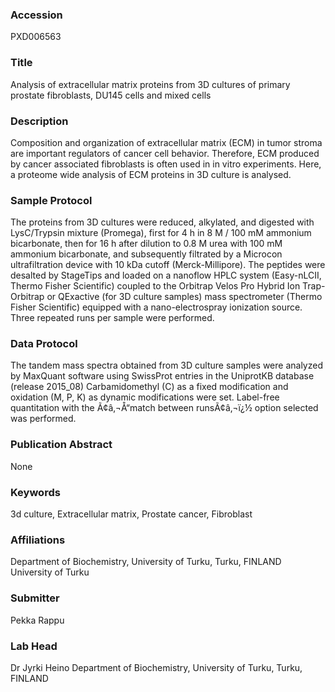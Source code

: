 ### Accession
PXD006563

### Title
Analysis of extracellular matrix proteins from 3D cultures of primary prostate fibroblasts, DU145 cells and mixed cells

### Description
Composition and organization of extracellular matrix (ECM) in tumor stroma are important regulators of cancer cell behavior. Therefore, ECM produced by cancer associated fibroblasts is often used in in vitro experiments. Here, a proteome wide analysis of ECM proteins in 3D culture is analysed.

### Sample Protocol
The proteins from 3D cultures were reduced, alkylated, and digested with LysC/Trypsin mixture (Promega), first for 4 h in 8 M / 100 mM ammonium bicarbonate, then for 16 h after dilution to 0.8 M urea with 100 mM ammonium bicarbonate, and subsequently filtrated by a Microcon ultrafiltration device with 10 kDa cutoff (Merck-Millipore). The peptides were desalted by StageTips and loaded on a nanoflow HPLC system (Easy-nLCII, Thermo Fisher Scientific) coupled to the Orbitrap Velos Pro Hybrid Ion Trap-Orbitrap or QExactive (for 3D culture samples) mass spectrometer (Thermo Fisher Scientific) equipped with a nano-electrospray ionization source. Three repeated runs per sample were performed.

### Data Protocol
The tandem mass spectra obtained from 3D culture samples were analyzed by MaxQuant software using SwissProt entries in the UniprotKB database (release 2015_08) Carbamidomethyl (C) as a fixed modification and oxidation (M, P, K) as dynamic modifications were set. Label-free quantitation with the Ã¢â‚¬Å“match between runsÃ¢â‚¬ï¿½ option selected was performed.

### Publication Abstract
None

### Keywords
3d culture, Extracellular matrix, Prostate cancer, Fibroblast

### Affiliations
Department of Biochemistry, University of Turku, Turku, FINLAND
University of Turku

### Submitter
Pekka Rappu

### Lab Head
Dr Jyrki Heino
Department of Biochemistry, University of Turku, Turku, FINLAND



